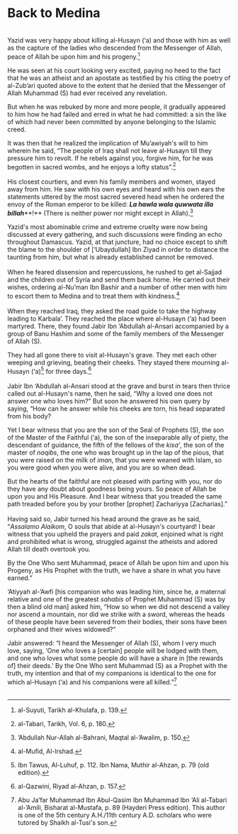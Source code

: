 Back to Medina
==============

   
 Yazid was very happy about killing al-Husayn (‘a) and those with him as
well as the capture of the ladies who descended from the Messenger of
Allah, peace of Allah be upon him and his progeny.[^1]

He was seen at his court looking very excited, paying no heed to the
fact that he was an atheist and an apostate as testified by his citing
the poetry of al-Zub’ari quoted above to the extent that he denied that
the Messenger of Allah Muhammad (S) had ever received any revelation.

But when he was rebuked by more and more people, it gradually appeared
to him how he had failed and erred in what he had committed: a sin the
like of which had never been committed by anyone belonging to the
Islamic creed.

It was then that he realized the implication of Mu’awiyah's will to him
wherein he said, “The people of Iraq shall not leave al-Husayn till they
pressure him to revolt. If he rebels against you, forgive him, for he
was begotten in sacred wombs, and he enjoys a lofty status”.[^2]  
    
 His closest courtiers, and even his family members and women, stayed
away from him. He saw with his own eyes and heard with his own ears the
statements uttered by the most sacred severed head when he ordered the
envoy of the Roman emperor to be killed: ***La hawla wala quwwata illa
billah*****!** (There is neither power nor might except in Allah).[^3]

Yazid's most abominable crime and extreme cruelty were now being
discussed at every gathering, and such discussions were finding an echo
throughout Damascus. Yazid, at that juncture, had no choice except to
shift the blame to the shoulder of [‘Ubaydullah] Ibn Ziyad in order to
distance the taunting from him, but what is already established cannot
be removed.  
    
 When he feared dissension and repercussions, he rushed to get al-Sajjad
and the children out of Syria and send them back home. He carried out
their wishes, ordering al-Nu’man Ibn Bashir and a number of other men
with him to escort them to Medina and to treat them with kindness.[^4]  
    
 When they reached Iraq, they asked the road guide to take the highway
leading to Karbala’. They reached the place where al-Husayn (‘a) had
been martyred. There, they found Jabir Ibn ‘Abdullah al-Ansari
accompanied by a group of Banu Hashim and some of the family members of
the Messenger of Allah (S).

They had all gone there to visit al-Husayn's grave. They met each other
weeping and grieving, beating their cheeks. They stayed there mourning
al-Husayn (‘a)[^5] for three days.[^6]  
    
 Jabir Ibn ‘Abdullah al-Ansari stood at the grave and burst in tears
then thrice called out al-Husayn's name, then he said, “Why a loved one
does not answer one who loves him?” But soon he answered his own query
by saying, “How can he answer while his cheeks are torn, his head
separated from his body?

Yet I bear witness that you are the son of the Seal of Prophets (S), the
son of the Master of the Faithful (‘a), the son of the inseparable ally
of piety, the descendant of guidance, the fifth of the fellows of the
*kisa’*, the son of the master of *naqibs*, the one who was brought up
in the lap of the pious, that you were raised on the milk of *iman*,
that you were weaned with Islam, so you were good when you were alive,
and you are so when dead.

But the hearts of the faithful are not pleased with parting with you,
nor do they have any doubt about goodness being yours. So peace of Allah
be upon you and His Pleasure. And I bear witness that you treaded the
same path treaded before you by your brother [prophet] Zachariyya
[Zacharias].”  
    
 Having said so, Jabir turned his head around the grave as he said,
“*Assalamo Alaikom*, O souls that abide at al-Husayn's courtyard! I bear
witness that you upheld the prayers and paid *zakat*, enjoined what is
right and prohibited what is wrong, struggled against the atheists and
adored Allah till death overtook you.

By the One Who sent Muhammad, peace of Allah be upon him and upon his
Progeny, as His Prophet with the truth, we have a share in what you have
earned.”

‘Atiyyah al-’Awfi [his companion who was leading him, since he, a
maternal relative and one of the greatest *sahabis* of Prophet Muhammad
(S) was by then a blind old man] asked him, “How so when we did not
descend a valley nor ascend a mountain, nor did we strike with a sword,
whereas the heads of these people have been severed from their bodies,
their sons have been orphaned and their wives widowed?”

Jabir answered: “I heard the Messenger of Allah (S), whom I very much
love, saying, ‘One who loves a [certain] people will be lodged with
them, and one who loves what some people do will have a share in [the
rewards of] their deeds.' By the One Who sent Muhammad (S) as a Prophet
with the truth, my intention and that of my companions is identical to
the one for which al-Husayn (‘a) and his companions were all
killed.”[^7]  
  

[^1]: al-Suyuti, Tarikh al-Khulafa, p. 139.

[^2]: al-Tabari, Tarikh, Vol. 6, p. 180.

[^3]: ’Abdullah Nur-Allah al-Bahrani, Maqtal al-’Awalim, p. 150.

[^4]: al-Mufid, Al-Irshad.

[^5]: Ibn Tawus, Al-Luhuf, p. 112. Ibn Nama, Muthir al-Ahzan, p. 79 (old
edition).

[^6]: al-Qazwini, Riyad al-Ahzan, p. 157.

[^7]: Abu Ja’far Muhammad Ibn Abul-Qasim Ibn Muhammad Ibn ‘Ali al-Tabari
al-’Amili, Bisharat al-Mustafa, p. 89 (Hayderi Press edition). This
author is one of the 5th century A.H./11th century A.D. scholars who
were tutored by Shaikh al-Tusi's son.


